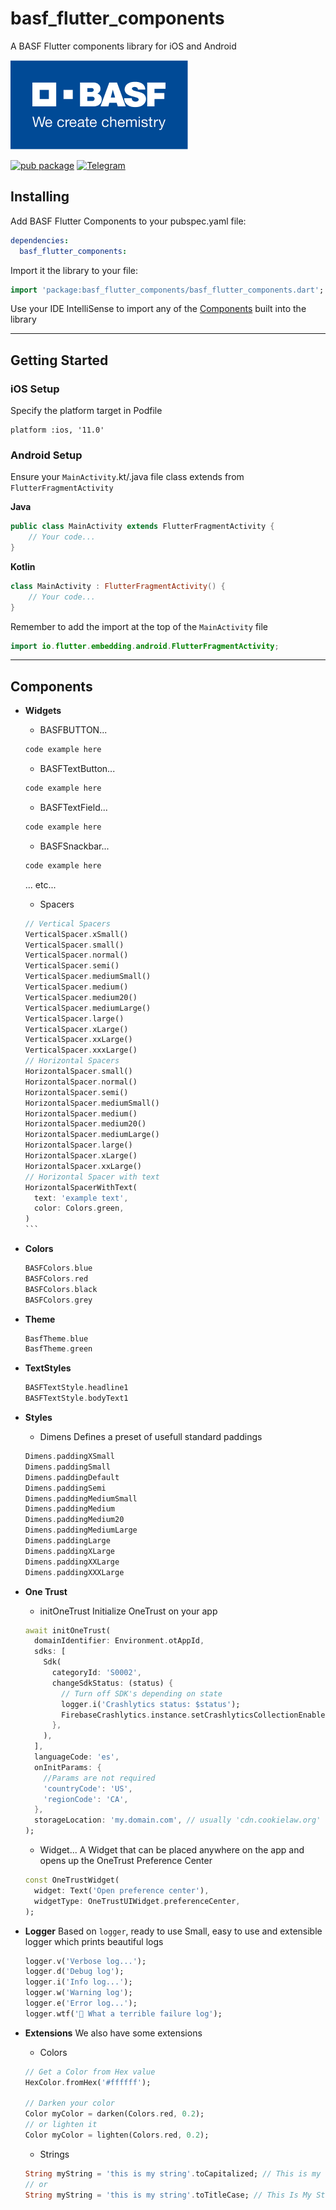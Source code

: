 # basf_flutter_components

A BASF Flutter components library for iOS and Android

![](./assets/basf_logo.png)

[![pub package](https://img.shields.io/pub/v/basf_flutter_components.svg?label=basf_flutter_components)](https://pub.dev/packages/basf_flutter_components)
[![Telegram](https://img.shields.io/badge/Email-BASF%20Mobile%20Solutions-blue.svg)](mailto:Mobile-Solutions@basf.com)

## Installing

Add BASF Flutter Components to your pubspec.yaml file:

```yaml
dependencies:
  basf_flutter_components:
```

Import it the library to your file:

```dart
import 'package:basf_flutter_components/basf_flutter_components.dart';
```

Use your IDE IntelliSense to import any of the [Components](#components) built into the library

---

## Getting Started

### iOS Setup

Specify the platform target in Podfile
```pod
platform :ios, '11.0'
```

### Android Setup

Ensure your `MainActivity`.kt/.java file class extends from `FlutterFragmentActivity`

**Java**
```java
public class MainActivity extends FlutterFragmentActivity {
	// Your code...
}
```

**Kotlin**
```kotlin
class MainActivity : FlutterFragmentActivity() {
	// Your code...
}
```

Remember to add the import at the top of the `MainActivity` file
```kotlin
import io.flutter.embedding.android.FlutterFragmentActivity;
```

---

## Components

- **Widgets**
  - BASFBUTTON...
  ```dart
  code example here
  ```

  - BASFTextButton...
  ```dart
  code example here
  ```

  - BASFTextField...
  ```dart
  code example here
  ```

  - BASFSnackbar...
  ```dart
  code example here
  ```

  ... etc...

  - Spacers
  ````dart
  // Vertical Spacers
  VerticalSpacer.xSmall()
  VerticalSpacer.small()
  VerticalSpacer.normal()
  VerticalSpacer.semi()
  VerticalSpacer.mediumSmall()
  VerticalSpacer.medium()
  VerticalSpacer.medium20()
  VerticalSpacer.mediumLarge()
  VerticalSpacer.large()
  VerticalSpacer.xLarge()
  VerticalSpacer.xxLarge()
  VerticalSpacer.xxxLarge()
  // Horizontal Spacers
  HorizontalSpacer.small()
  HorizontalSpacer.normal()
  HorizontalSpacer.semi()
  HorizontalSpacer.mediumSmall()
  HorizontalSpacer.medium()
  HorizontalSpacer.medium20()
  HorizontalSpacer.mediumLarge()
  HorizontalSpacer.large()
  HorizontalSpacer.xLarge()
  HorizontalSpacer.xxLarge()
  // Horizontal Spacer with text
  HorizontalSpacerWithText(
    text: 'example text',
    color: Colors.green,
  )
  ```

- **Colors**
  ```dart
  BASFColors.blue
  BASFColors.red
  BASFColors.black
  BASFColors.grey
  ```

- **Theme**
  ```dart
  BasfTheme.blue
  BasfTheme.green
  ```

- **TextStyles**
  ```dart
  BASFTextStyle.headline1
  BASFTextStyle.bodyText1
  ```
- **Styles**
  - Dimens
  Defines a preset of usefull standard paddings
  ```dart
  Dimens.paddingXSmall
  Dimens.paddingSmall
  Dimens.paddingDefault
  Dimens.paddingSemi
  Dimens.paddingMediumSmall
  Dimens.paddingMedium
  Dimens.paddingMedium20
  Dimens.paddingMediumLarge
  Dimens.paddingLarge
  Dimens.paddingXLarge
  Dimens.paddingXXLarge
  Dimens.paddingXXXLarge
  ```

- **One Trust**
  - initOneTrust
  Initialize OneTrust on your app
  ```dart
  await initOneTrust(
    domainIdentifier: Environment.otAppId,
    sdks: [
      Sdk(
        categoryId: 'S0002',
        changeSdkStatus: (status) {
          // Turn off SDK's depending on state
          logger.i('Crashlytics status: $status');
          FirebaseCrashlytics.instance.setCrashlyticsCollectionEnabled(status);
        },
      ),
    ],
    languageCode: 'es',
    onInitParams: {
      //Params are not required
      'countryCode': 'US',
      'regionCode': 'CA',
    },
    storageLocation: 'my.domain.com', // usually 'cdn.cookielaw.org'
  );
  ```

  - Widget...
  A Widget that can be placed anywhere on the app and opens up the OneTrust Preference Center
  ```dart
  const OneTrustWidget(
    widget: Text('Open preference center'),
    widgetType: OneTrustUIWidget.preferenceCenter,
  );
  ```

- **Logger**
Based on `logger`, ready to use Small, easy to use and extensible logger which prints beautiful logs
  ```dart
  logger.v('Verbose log...');
  logger.d('Debug log');
  logger.i('Info log...');
  logger.w('Warning log');
  logger.e('Error log...');
  logger.wtf('👾 What a terrible failure log');
  ```
- **Extensions**
We also have some extensions
  - Colors
  ```dart
  // Get a Color from Hex value
  HexColor.fromHex('#ffffff');

  // Darken your color
  Color myColor = darken(Colors.red, 0.2);
  // or lighten it
  Color myColor = lighten(Colors.red, 0.2);
  ```

  - Strings
  ```dart
  String myString = 'this is my string'.toCapitalized; // This is my string
  // or
  String myString = 'this is my string'.toTitleCase; // This Is My String
  ```

